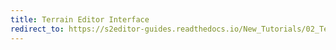 ```yaml
---
title: Terrain Editor Interface
redirect_to: https://s2editor-guides.readthedocs.io/New_Tutorials/02_Terrain_Editor/019_Terrain_Editor_Interface
---
```

